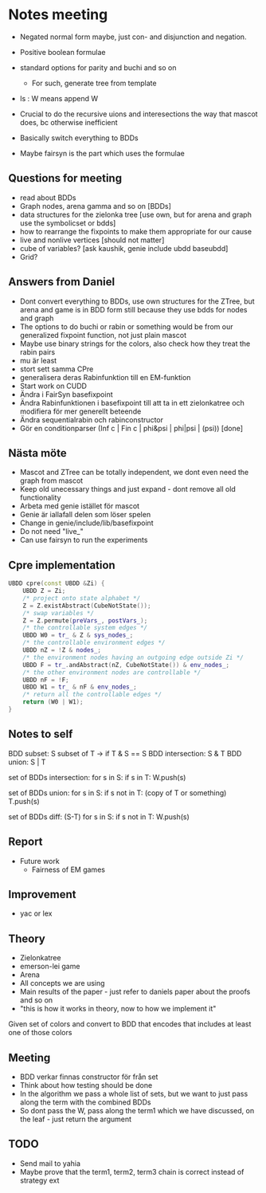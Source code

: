 # Notes meeting

* Negated normal form maybe, just con- and disjunction and negation.
* Positive boolean formulae
* standard options for parity and buchi and so on
    * For such, generate tree from template

* ls : W means append W
* Crucial to do the recursive uions and interesections the way that mascot does, bc otherwise inefficient 
* Basically switch everything to BDDs
* Maybe fairsyn is the part which uses the formulae


## Questions for meeting
* read about BDDs
* Graph nodes, arena gamma and so on [BDDs]
* data structures for the zielonka tree [use own, but for arena and graph use the symbolicset or bdds]
* how to rearrange the fixpoints to make them appropriate for our cause
* live and nonlive vertices [should not matter]
* cube of variables? [ask kaushik, genie include ubdd baseubdd]
* Grid?


## Answers from Daniel
* Dont convert everything to BDDs, use own structures for the ZTree, but arena and game is in BDD form still because they use bdds for nodes and graph
* The options to do buchi or rabin or something would be from our generalized fixpoint function, not just plain mascot
* Maybe use binary strings for the colors, also check how they treat the rabin pairs
* mu är least
* stort sett samma CPre
* generalisera deras Rabinfunktion till en EM-funktion
* Start work on CUDD
* Ändra i FairSyn basefixpoint
* Ändra Rabinfunktionen i basefixpoint till att ta in ett zielonkatree och modifiera för mer generellt beteende
* Ändra sequentialrabin och rabinconstructor
* Gör en conditionparser (Inf c | Fin c | phi&psi | phi|psi | (psi)) [done]


## Nästa möte
* Mascot and ZTree can be totally independent, we dont even need the graph from mascot
* Keep old unecessary things and just expand - dont remove all old functionality
* Arbeta med genie istället för mascot
* Genie är iallafall delen som löser spelen
* Change in genie/include/lib/basefixpoint
* Do not need "live_"
* Can use fairsyn to run the experiments




## Cpre implementation
```cpp
UBDD cpre(const UBDD &Zi) {
    UBDD Z = Zi;
    /* project onto state alphabet */
    Z = Z.existAbstract(CubeNotState());
    /* swap variables */
    Z = Z.permute(preVars_, postVars_);
    /* the controllable system edges */
    UBDD W0 = tr_ & Z & sys_nodes_;
    /* the controllable environment edges */
    UBDD nZ = !Z & nodes_;
    /* the environment nodes having an outgoing edge outside Zi */
    UBDD F = tr_.andAbstract(nZ, CubeNotState()) & env_nodes_;
    /* the other environment nodes are controllable */
    UBDD nF = !F;
    UBDD W1 = tr_ & nF & env_nodes_;
    /* return all the controllable edges */
    return (W0 | W1);
}
```





## Notes to self
BDD subset: S subset of T -> if T & S == S
BDD intersection: S & T
BDD union: S | T

set of BDDs intersection:
for s in S:
    if s in T:
        W.push(s)

set of BDDs union:
for s in S:
    if s not in T:
        (copy of T or something) T.push(s)

set of BDDs diff:
(S-T)
for s in S:
    if s not in T:
        W.push(s)

## Report
* Future work
    * Fairness of EM games



## Improvement
* yac or lex

## Theory
* Zielonkatree
* emerson-lei game
* Arena
* All concepts we are using
* Main results of the paper - just refer to daniels paper about the proofs and so on
* "this is how it works in theory, now to how we implement it"


Given set of colors and convert to BDD that encodes that includes at least one of those colors


## Meeting
* BDD verkar finnas constructor för från set
* Think about how testing should be done
* In the algorithm we pass a whole list of sets, but we want to just pass along the term with the combined BDDs
* So dont pass the W, pass along the term1 which we have discussed, on the leaf - just return the argument


## TODO
* Send mail to yahia
* Maybe prove that the term1, term2, term3 chain is correct instead of strategy ext
